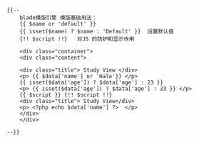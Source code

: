 	{{-- 
    	blade模版引擎 模版基础用法： 
		{{ $name or 'default' }} 
		{{ isset($name) ? $name : 'Default' }}  设置默认值
		{!! $script !!}   对JS 的防护和显示作用 
		
        <div class="container">
        <div class="content">
	
		<div class="title"> Study View </div>
		<p> {{ $data['name'] or 'Hale'}} </p>
		{{ isset($data['age']) ? $data['age'] : 23 }} 
		<p> {{ isset($data['age']) ? $data['age'] : 23 }} </p>
		{{ $script }} {!! $script !!}
        <div class="title"> Study View</div>
        <p> <?php echo $data['name'] ?>  </p>
    	</div>
        </div> 

    --}}